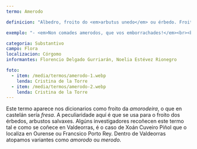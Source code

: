 ```yaml
---
termo: Amerodo

definicion: "Albedro, froito do <em>arbutus unedo</em> ou érbedo. Froito de inverno redondo de cor vermella por fóra e amarelo por dentro."

exemplo: "- <em>Non comades amerodos, que vos emborrachades!</em><br><br>- <em>«(…) Compóñenche enfeites belos <br> pingas de choiva nas herbas, <br> amerodos nos camiños, <br> acios nas mestas cepeiras, <br> carrabouxos nos carballos… (...)»</em>. <br>Florencio Delgado Gurriarán, poema <em>Valdeorras.</em>"

categoria: Substantivo
campo: Flora
localizacion: Córgomo
informantes: Florencio Delgado Gurriarán, Noelia Estévez Rionegro

foto:
  - item: /media/termos/amerodo-1.webp
    lenda: Cristina de la Torre
  - item: /media/termos/amerodo-2.webp
    lenda: Cristina de la Torre
---
```


Este termo aparece nos dicionarios como froito da _amorodeira_, o que en castelán sería _fresa_. A peculiaridade aquí é que se usa para o froito dos érbedos, arbustos salvaxes.
Algúns investigadores recoñecen este termo tal e como se coñece en Valdeorras, é o caso de Xoán Cuveiro Piñol que o localiza en Ourense ou Francsico Porto Rey. Dentro de Valdeorras atopamos variantes como _amorodo_ ou _merodo_.
